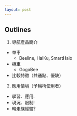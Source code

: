 ```yaml
---
layout: post
---
```


## Outlines

1. 導航產品簡介

  * 單車
    * Beeline, HaiKu, SmartHalo
  * 機車
    * GogoBee
  * 比較特徵（共通點、優缺）

2. 應用情境（予輪椅使用者）

  * 學習、應用.
  * 現況、限制!
  * 輪走族經驗?
  
<!--
1.產品介紹
2.共通點、特徵比較
3.優缺比較
4.應用在輪椅使用者?
- 可學習與應用處
- 限制、現況(各產品使用現況、聲量)
- 經驗分享-->
